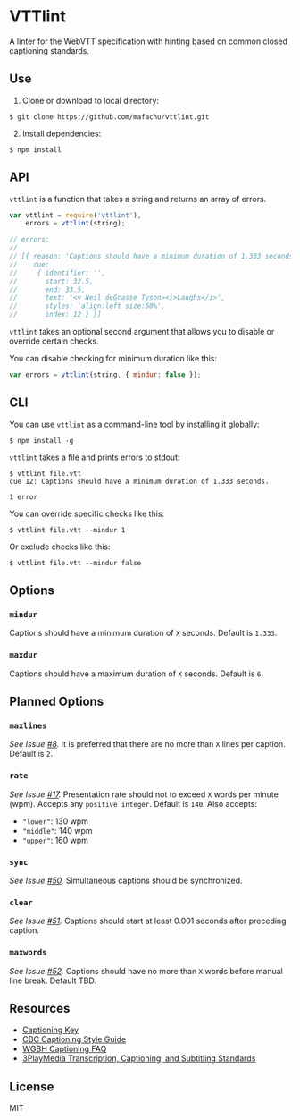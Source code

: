 # VTTlint

A linter for the WebVTT specification with hinting based on common closed captioning standards.

## Use

1. Clone or download to local directory:

 ```shell
 $ git clone https://github.com/mafachu/vttlint.git
 ```

2. Install dependencies:

 ```shell
 $ npm install
 ```

## API

`vttlint` is a function that takes a string and returns an array of errors.

```javascript
var vttlint = require('vttlint'),
    errors = vttlint(string);

// errors:
//
// [{ reason: 'Captions should have a minimum duration of 1.333 seconds.',
//    cue: 
//     { identifier: '',
//       start: 32.5,
//       end: 33.5,
//       text: '<v Neil deGrasse Tyson><i>Laughs</i>',
//       styles: 'align:left size:50%',
//       index: 12 } }]
```

`vttlint` takes an optional second argument that allows you to disable or override certain checks.

You can disable checking for minimum duration like this:

```javascript
var errors = vttlint(string, { mindur: false });
```

## CLI

You can use `vttlint` as a command-line tool by installing it globally:

```shell
$ npm install -g
```

`vttlint` takes a file and prints errors to stdout:

```shell
$ vttlint file.vtt
cue 12: Captions should have a minimum duration of 1.333 seconds.

1 error
```

You can override specific checks like this:

```
$ vttlint file.vtt --mindur 1
```

Or exclude checks like this:

```
$ vttlint file.vtt --mindur false
```

## Options

### `mindur`
Captions should have a minimum duration of `X` seconds. Default is `1.333`.

### `maxdur`
Captions should have a maximum duration of `X` seconds. Default is `6`.

## Planned Options

### `maxlines`
*See Issue [#8](/../../issues/8).* It is preferred that there are no more than `X` lines per caption. Default is `2`.

### `rate`
*See Issue [#17](/../../issues/17).* Presentation rate should not to exceed `X` words per minute (wpm). Accepts any `positive integer`. Default is `140`. Also accepts:

* `"lower"`: 130 wpm
* `"middle"`: 140 wpm
* `"upper"`: 160 wpm

### `sync`
*See Issue [#50](/../../issues/50).* Simultaneous captions should be synchronized.

### `clear`
*See Issue [#51](/../../issues/51).* Captions should start at least 0.001 seconds after preceding caption.

### `maxwords`
*See Issue [#52](/../../issues/52).* Captions should have no more than `X` words before manual line break. Default TBD.

## Resources

* [Captioning Key](http://captioningkey.com/)
* [CBC Captioning Style Guide](https://www.dcmp.org/caai/nadh218.pdf)
* [WGBH Captioning FAQ](http://main.wgbh.org/wgbh/pages/mag/services/captioning/faq/sugg-styles-conv-faq.html)
* [3PlayMedia Transcription, Captioning, and Subtitling Standards](http://www.3playmedia.com/2014/05/06/transcription-captioning-subtitling-standards/)

## License
MIT